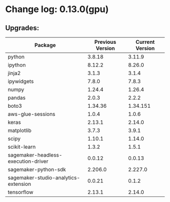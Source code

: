 # Change log: 0.13.0(gpu)

## Upgrades: 

Package | Previous Version | Current Version
---|---|---
python|3.8.18|3.11.9
ipython|8.12.2|8.26.0
jinja2|3.1.3|3.1.4
ipywidgets|7.8.0|7.8.3
numpy|1.24.4|1.26.4
pandas|2.0.3|2.2.2
boto3|1.34.36|1.34.151
aws-glue-sessions|1.0.4|1.0.6
keras|2.13.1|2.14.0
matplotlib|3.7.3|3.9.1
scipy|1.10.1|1.14.0
scikit-learn|1.3.2|1.5.1
sagemaker-headless-execution-driver|0.0.12|0.0.13
sagemaker-python-sdk|2.206.0|2.227.0
sagemaker-studio-analytics-extension|0.0.21|0.1.2
tensorflow|2.13.1|2.14.0
